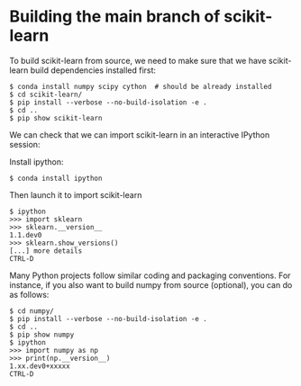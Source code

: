 # Building the main branch of scikit-learn


To build scikit-learn from source, we need to make sure that we have scikit-learn build dependencies installed first:

```
$ conda install numpy scipy cython  # should be already installed
$ cd scikit-learn/
$ pip install --verbose --no-build-isolation -e .
$ cd ..
$ pip show scikit-learn
```

We can check that we can import scikit-learn in an interactive IPython session:

Install ipython:
```
$ conda install ipython
```

Then launch it to import scikit-learn

```
$ ipython
>>> import sklearn
>>> sklearn.__version__
1.1.dev0
>>> sklearn.show_versions()
[...] more details
CTRL-D
```

Many Python projects follow similar coding and packaging conventions. For instance, if you also want to build numpy from source (optional), you can do as follows:

```
$ cd numpy/
$ pip install --verbose --no-build-isolation -e .
$ cd ..
$ pip show numpy
$ ipython
>>> import numpy as np
>>> print(np.__version__)
1.xx.dev0+xxxxx
CTRL-D
```
